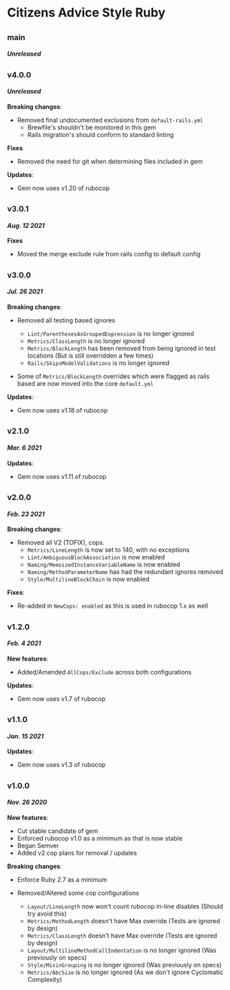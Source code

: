 # Citizens Advice Style Ruby

## <sub>main</sub>

#### _Unreleased_

## <sub>v4.0.0</sub>

#### _Unreleased_

**Breaking changes**:
* Removed final undocumented exclusions from `default-rails.yml`
  * Brewfile's shouldn't be monitored in this gem
  * Rails migration's should conform to standard linting

**Fixes**
* Removed the need for git when determining files included in gem

**Updates**:
* Gem now uses v1.20 of rubocop

## <sub>v3.0.1</sub>

#### _Aug. 12 2021_

**Fixes**
* Moved the merge exclude rule from rails config to default config

## <sub>v3.0.0</sub>

#### _Jul. 26 2021_

**Breaking changes**:
* Removed all testing based ignores
  * `Lint/ParenthesesAsGroupedExpression` is no longer ignored
  * `Metrics/ClassLength` is no longer ignored
  * `Metrics/BlockLength` has been removed from being ignored in test locations (But is still overridden a few times)
  * `Rails/SkipsModelValidations` is no longer ignored

* Some of `Metrics/BlockLength` overrides which were flagged as rails based are now moved into the core `default.yml`

**Updates**:
* Gem now uses v1.18 of rubocop

## <sub>v2.1.0</sub>

#### _Mar. 6 2021_

**Updates**:
* Gem now uses v1.11 of rubocop

## <sub>v2.0.0</sub>

#### _Feb. 23 2021_

**Breaking changes**:
* Removed all V2 (TOFIX), cops.
  * `Metrics/LineLength` is now set to 140, with no exceptions
  * `Lint/AmbiguousBlockAssociation` is now enabled
  * `Naming/MemoizedInstanceVariableName` is now enabled
  * `Naming/MethodParameterName` has had the redundant ignores removed
  * `Style/MultilineBlockChain` is now enabled

**Fixes**:
* Re-added in `NewCops: enabled` as this is used in rubocop 1.x as well

## <sub>v1.2.0</sub>

#### _Feb. 4 2021_

**New features**:
* Added/Amended `AllCops/Exclude` across both configurations

**Updates**:
* Gem now uses v1.7 of rubocop

## <sub>v1.1.0</sub>

#### _Jan. 15 2021_

**Updates**:
* Gem now uses v1.3 of rubocop

## <sub>v1.0.0</sub>

#### _Nov. 26 2020_

**New features**:

* Cut stable candidate of gem
* Enforced rubocop v1.0 as a minimum as that is now stable
* Began Semver
* Added v2 cop plans for removal / updates

**Breaking changes**:

* Enforce Ruby 2.7 as a minimum

* Removed/Altered some cop configurations
  * `Layout/LineLength` now won't count rubocop in-line disables (Should try avoid this)
  * `Metrics/MethodLength` doesn't have Max override (Tests are ignored by design)
  * `Metrics/ClassLength` doesn't have Max override (Tests are ignored by design)
  * `Layout/MultilineMethodCallIndentation` is no longer ignored (Was previously on specs)
  * `Style/MixinGrouping` is no longer ignored (Was previously on specs)
  * `Metrics/AbcSize` is no longer ignored (As we don't ignore Cyclomatic Complexity)
  